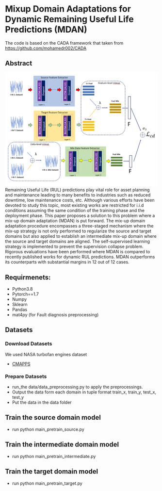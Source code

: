 # Mixup Domain Adaptations for Dynamic Remaining Useful Life Predictions (MDAN) 

The code is based on the CADA framework that taken from https://github.com/mohamedr002/CADA

## Abstract
<img src="Intermediate_training.png" width="1000">
Remaining Useful Life (RUL) predictions play vital role for asset planning and maintenance leading to many benefits to industries such as reduced downtime, low maintenance costs, etc. Although various efforts have been devoted to study this topic, most existing works are restricted for i.i.d conditions assuming the same condition of the training phase and the deployment phase. This paper proposes a solution to this problem where a mix-up domain adaptation (MDAN) is put forward. The mix-up domain adaptation procedure encompasses a three-staged mechanism where the mix-up strategy is not only performed to regularize the source and target domains but also applied to establish an intermediate mix-up domain where the source and target domains are aligned. The self-supervised learning strategy is implemented to prevent the supervision collapse problem. Rigorous evaluations have been performed where MDAN is compared to recently published works for dynamic RUL predictions. MDAN outperforms its counterparts with substantial margins in 12 out of 12 cases.

## Requirmenets:
- Python3.8
- Pytorch==1.7
- Numpy
- Sklearn
- Pandas
- mat4py (for Fault diagnosis preprocessing)

## Datasets
### Download Datasets
We used NASA turbofan engines dataset
- [CMAPPS](https://catalog.data.gov/dataset/c-mapss-aircraft-engine-simulator-data)

### Prepare Datasets
- run_the data/data_preprocessing.py to apply the preprocessings.
- Output the data form each domain in tuple format train_x, train_y, test_x, test_y
- Put the data in the data folder

## Train the source domain model
- run python main_pretrain_source.py   

## Train the intermediate domain model
- run python main_pretrain_intermediate.py

## Train the target domain model
- run python main_pretrain_target.py

